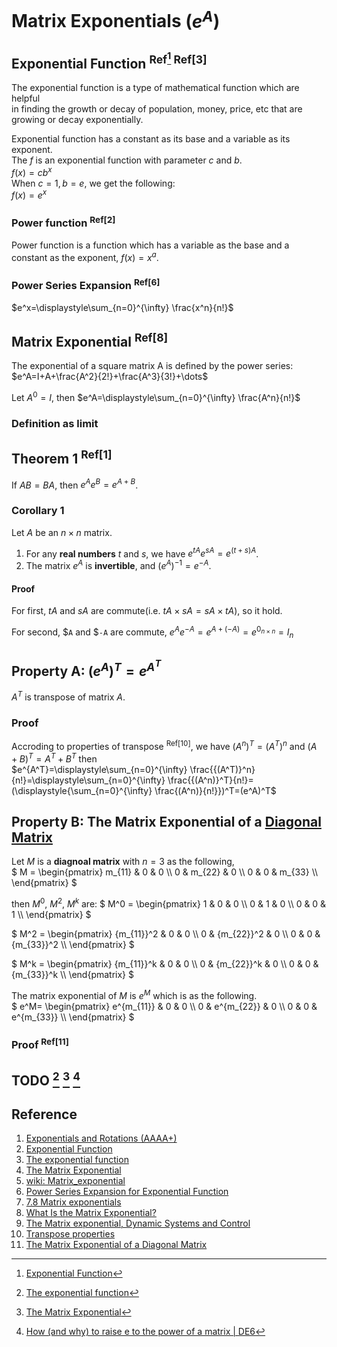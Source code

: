 # Matrix Exponentials ($`e^A`$)

## Exponential Function <sup>Ref[^2] Ref[3]</sup>
The exponential function is a type of mathematical function which are helpful <br>
in finding the growth or decay of population, money, price, etc that are <br> 
growing or decay exponentially. 

Exponential function has a constant as its base and a variable as its exponent. <br>
The $`f`$ is an exponential function with parameter $`c`$ and $`b`$. <br>
$`f(x)=cb^x`$ <br>
When $`c=1, b=e`$, we get the following: <br>
$`f(x)=e^x`$

### Power function <sup>Ref[2]</sup>
Power function is a function which has a variable as the base and a constant as the exponent, 
$`f(x)=x^a`$.

### Power Series Expansion <sup>Ref[6]</sup>
$`e^x=\displaystyle\sum_{n=0}^{\infty} \frac{x^n}{n!}`$

## Matrix Exponential <sup>Ref[8]</sup>
The exponential of a square matrix A is defined by the power series: <br>
$`e^A=I+A+\frac{A^2}{2!}+\frac{A^3}{3!}+\dots`$ <br>

Let $`A^0=I`$, then
$`e^A=\displaystyle\sum_{n=0}^{\infty} \frac{A^n}{n!}`$  

### Definition as limit

## Theorem 1 <sup>Ref[1]</sup>
If $`AB = BA`$, then $`e^{A}e^{B} = e^{A+B}`$.

### Corollary 1 
Let $`A`$ be an $`n × n`$ matrix.
1. For any **real numbers** $`t`$ and $`s`$, we have $`e^{tA}e^{sA} = e^{(t+s)A}`$.
2. The matrix $`e^{A}`$ is **invertible**, and $`(e^A)^{−1} = e^{−A}`$.

#### Proof
For first, $`tA`$ and $`sA`$ are commute(i.e. $`tA \times sA = sA \times tA`$), so it hold. 

For second, $`A` and $`-A` are commute, $`e^{A}e^{-A} = e^{A+(-A)}=e^{0_{n \times n}}= I_{n}`$


## Property A: $`(e^A)^T=e^{A^T}`$
$`A^T`$ is transpose of matrix $`A`$.

### Proof
Accroding to properties of transpose <sup>Ref[10]</sup>, we have $`(A^n)^T = (A^T)^n`$ and $`(A+B)^T=A^T+B^T`$ then <br>
$`e^{A^T}=\displaystyle\sum_{n=0}^{\infty} \frac{{(A^T)}^n}{n!}=\displaystyle\sum_{n=0}^{\infty} \frac{{(A^n)}^T}{n!}=(\displaystyle{\sum_{n=0}^{\infty} \frac{(A^n)}{n!}})^T=(e^A)^T`$

## Property B: The Matrix Exponential of a [Diagonal Matrix](https://github.com/vitonzhangtt/LinearAlgebraNinja/blob/main/Concepts.md#diagonal-matrix) 

Let $`M`$ is a **diagnoal matrix** with $`n = 3`$ as the following, <br>
$`
M =   
      \begin{pmatrix}
        m_{11} & 0 & 0 \\
        0 & m_{22} & 0 \\
        0 & 0 & m_{33} \\
      \end{pmatrix} 
`$

then $`M^0`$, $`M^2`$, $`M^k`$ are:
$` 
M^0 =   
      \begin{pmatrix}
        1 & 0 & 0 \\
        0 & 1 & 0 \\
        0 & 0 & 1 \\
      \end{pmatrix} 
`$ 

$` 
M^2 =   
      \begin{pmatrix}
        {m_{11}}^2 & 0 & 0 \\
        0 & {m_{22}}^2 & 0 \\
        0 & 0 & {m_{33}}^2 \\
      \end{pmatrix} 
`$ 

$` 
M^k =   
      \begin{pmatrix}
        {m_{11}}^k & 0 & 0 \\
        0 & {m_{22}}^k & 0 \\
        0 & 0 & {m_{33}}^k \\
      \end{pmatrix} 
`$ 

The matrix exponential of $`M`$ is $`e^M`$ which is as the following. <br>
$`
e^M= 
      \begin{pmatrix}
        e^{m_{11}} & 0 & 0 \\
        0 & e^{m_{22}} & 0 \\
        0 & 0 & e^{m_{33}} \\
      \end{pmatrix} 
`$ 

### Proof <sup>Ref[11]</sup>





## TODO [^3] [^4] [^12]

[^1]: [Exponentials and Rotations (AAAA+)](https://www.math.umd.edu/~immortal/MATH401/book/ch_exponentials_and_rotations.pdf)
[^2]: [Exponential Function](https://www.cuemath.com/calculus/exponential-functions/)
[^3]: [The exponential function](https://mathinsight.org/exponential_function)
[^4]: [The Matrix Exponential](https://nesinkoyleri.org/wp-content/uploads/2021/07/Exponential.pdf)
[^5]: [wiki: Matrix_exponential](https://en.wikipedia.org/wiki/Matrix_exponential)
[^6]: [Power Series Expansion for Exponential Function](https://proofwiki.org/wiki/Power_Series_Expansion_for_Exponential_Function)
[^7]: [7.8 Matrix exponentials](https://web.uvic.ca/~tbazett/diffyqs/sec_matexp.html)
[^8]: [What Is the Matrix Exponential?](https://nhigham.com/2020/05/28/what-is-the-matrix-exponential/)
[^9]: [The Matrix exponential, Dynamic
Systems and Control](https://www2.imm.dtu.dk/pubdb/edoc/imm3059.pdf)
[^10]: [Transpose properties](https://github.com/vitonzhangtt/LinearAlgebraNinja/blob/main/Concepts.md#properties-of-transpose)
[^11]: [The Matrix Exponential e^{tA}.](https://www.youtube.com/watch?v=WSt9R66U6Po)
[^12]: [How (and why) to raise e to the power of a matrix | DE6](https://www.youtube.com/watch?v=O85OWBJ2ayo)

## Reference
1. [Exponentials and Rotations (AAAA+)](https://www.math.umd.edu/~immortal/MATH401/book/ch_exponentials_and_rotations.pdf)
2. [Exponential Function](https://www.cuemath.com/calculus/exponential-functions/)
3. [The exponential function](https://mathinsight.org/exponential_function)
4. [The Matrix Exponential](https://nesinkoyleri.org/wp-content/uploads/2021/07/Exponential.pdf)
5. [wiki: Matrix_exponential](https://en.wikipedia.org/wiki/Matrix_exponential)
6. [Power Series Expansion for Exponential Function](https://proofwiki.org/wiki/Power_Series_Expansion_for_Exponential_Function)
7. [7.8 Matrix exponentials](https://web.uvic.ca/~tbazett/diffyqs/sec_matexp.html)
8. [What Is the Matrix Exponential?](https://nhigham.com/2020/05/28/what-is-the-matrix-exponential/)
9. [The Matrix exponential, Dynamic Systems and Control](https://www2.imm.dtu.dk/pubdb/edoc/imm3059.pdf)
10. [Transpose properties](https://github.com/vitonzhangtt/LinearAlgebraNinja/blob/main/Concepts.md#properties-of-transpose)
11. [The Matrix Exponential of a Diagonal Matrix](https://yutsumura.com/the-matrix-exponential-of-a-diagonal-matrix/)

